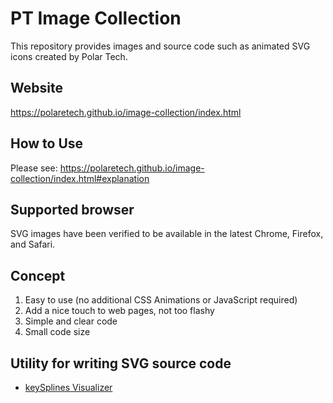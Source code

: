 # PT Image Collection

This repository provides images and source code such as animated SVG icons created by Polar Tech.

## Website

https://polaretech.github.io/image-collection/index.html

## How to Use

Please see: https://polaretech.github.io/image-collection/index.html#explanation

## Supported browser

SVG images have been verified to be available in the latest Chrome, Firefox, and Safari.

## Concept

1. Easy to use (no additional CSS Animations or JavaScript required)
2. Add a nice touch to web pages, not too flashy
3. Simple and clear code
4. Small code size

## Utility for writing SVG source code

- [keySplines Visualizer](https://polaretech.github.io/image-collection/utils/keysplines-visualizer.html)
